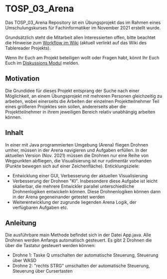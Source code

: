 # TOSP_03_Arena


Das TOSP_03_Arena Repository ist ein Übungsprojekt das im Rahmen eines Umschulungskurses für Fachinformatiker im November 2021 erstellt wurde.

Grundsätzlich steht die Mitarbeit allen Interessierten offen, bitte beachtet die Hinweise zum [Workflow im Wiki](https://github.com/ComcaveTeamwork/CTP_01_TableReader/wiki/Workflow) (aktuell verlinkt auf das Wiki des Tablereader Projekts).

Wenn Ihr Euch am Projekt beteiligen wollt oder Fragen habt, könnt Ihr Euch Euch im [Diskussions Modul](https://github.com/TeamOfStudents/TOSP_03_Arena/discussions/1) melden.

## Motivation

Die Grundidee für dieses Projekt entsprang der Suche nach einer Möglichkeit, an einem Übungsprojekt mit mehreren Personen gleichzeitig zu arbeiten, wobei einerseits die Arbeiten der einzelnen Projektteilnehmer Teil eines größeren Projektes sein sollen, andererseits aber die Projektteilnehmer in ihrem jeweiligen Bereich relativ unabhängig arbeiten können.

## Inhalt

In einer mit Java programmierten Umgebung (Arena) fliegen Drohnen umher, müssen in der Arena navigieren und Aufgaben erfüllen. 
In der aktuellen Version (Nov. 2021) müssen die Drohnen nur eine Reihe von Wegpunkten abfliegen, die Visualisierung ist nur rudimentär vorhanden (Punkte bewegen sich auf einer Zeichenfläche).
Enticklungsziele:
- Entwicklung einer GUI, Verbesserung der aktuellen Visualisierung
- Verbesserung der Drohnen "KI". Insbesondere diese Aufgabe ist leicht skalierbar, die mehrere Entwickler parallel unterschiedliche Drohnenlogiken entwickeln können. Diese Drohnenlogiken können dann in der Arena gegeneinander getestet werden
- Weiterentwicklung der zugrunde liegenden Arena Logik, der verfügbaren Aufgaben etc.

## Anleitung

Die ausführbare main Methode befindet sich in der Datei App.java.
Alle Drohnen werden Anfangs automatisch gesteuert.
Es gibt 2 Drohnen die über die Tastatur gesteuert werden können:
- Drohne 1: Taske Q umschalten der automatische Steuerung, Steuerung über WASD
- Drohne 2: "rechts STRG" umschalten der automatische Steuerung, Steuerung über Cursertasten